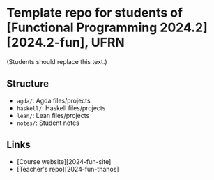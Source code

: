 # Template repo for students of [Functional Programming 2024.2][2024.2-fun], UFRN

(Students should replace this text.)

## Structure

* `agda/`:    Agda files/projects
* `haskell/`: Haskell files/projects
* `lean/`:    Lean files/projects
* `notes/`:   Student notes

## Links

* [Course website][2024-fun-site]
* [Teacher's repo][2024-fun-thanos]

[2024.2-fun-student]: https://github.com/tsouanas/2024.2-fun-student
[2024.2-fun-site]:    https://tsouanas.org/teaching/fun/2024.2/
[2024.2-fun-thanos]:  https://github.com/tsouanas/2024.2-fun-thanos
